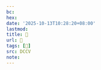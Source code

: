 ```yaml
---
bc:
hex:
date: '2025-10-13T10:28:20+08:00'
lastmod:
title: 􅥫
url: 􅥫
tags: [𨱧]
src: DCCV
note:
---
```

